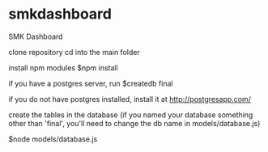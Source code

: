 # smkdashboard
SMK Dashboard

clone repository
cd into the main folder

install npm modules
  $npm install

if you have a postgres server, run
  $createdb final
  
if you do not have postgres installed, install it at http://postgresapp.com/

create the tables in the database (if you named your database something other than 'final',
you'll need to change the db name in models/database.js)

  $node models/database.js
